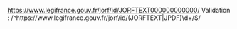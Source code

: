 https://www.legifrance.gouv.fr/jorf/id/JORFTEXT000000000000/
Validation : /^https:\/\/www\.legifrance\.gouv\.fr\/jorf\/id\/(JORFTEXT|JPDF)\d+\/$/
